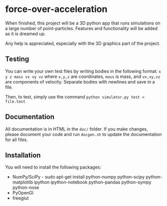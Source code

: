 force-over-acceleration
=======================

When finished, this project will be a 3D python app that runs simulations on a large number of point-particles. Features and functionality will be added as it is dreamed up.

Any help is appreciated, especially with the 3D graphics part of the project.

Testing
-------
You can write your own test files by writing bodies in the following format:
`x y z mass vx vy vz`
where `x,y,z` are coordinates, `mass` is mass, and `vx,vy,vz` are components of velocity.
Separate bodies with newlines and save in a file.

Then, to test, simply use the command
`python simulator.py test < file.test`

Documentation
-------------
All documentation is in HTML in the `doc/` folder. If you make changes, please document your code and run `docgen.sh` to update the documentation for all files. 

Installation
------------
You will need to install the following packages:

 * NumPy/SciPy - sudo apt-get install python-numpy python-scipy python-matplotlib ipython ipython-notebook python-pandas python-sympy python-nose
 * PyOpenGl
 * freeglut
